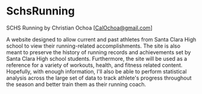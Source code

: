 # SchsRunning
SCHS Running
by Christian Ochoa [CalOchoa@gmail.com]

A website designed to allow current and past athletes from Santa Clara High school to 
view their running-related accomplishments. The site is also meant to preserve the 
history of running records and achievements set by Santa Clara High school students. 
Furthermore, the site will be used as a reference for a variety of workouts, health, 
and fitness related content. Hopefully, with enough information, I'll also be able to 
perform statistical analysis across the large set of data to track athlete's progress 
throughout the season and better train them as their running coach.
